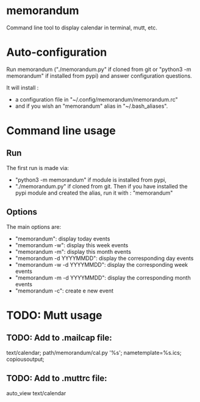 # memorandum
Command line tool to display calendar in terminal, mutt, etc.

# Auto-configuration
Run memorandum ("./memorandum.py" if cloned from git or "python3 -m memorandum"
if installed from pypi) and answer configuration questions.

It will install :
  * a configuration file in "~/.config/memorandum/memorandum.rc"
  * and if you wish an "memorandum" alias in "~/.bash_aliases".

# Command line usage

## Run
The first run is made via:
  * "python3 -m memorandum" if module is installed from pypi,
  * "./memorandum.py" if cloned from git.
Then if you have installed the pypi module and created the alias, run it with :
"memorandum"

## Options
The main options are:
  * "memorandum": display today events
  * "memorandum -w": display this week events
  * "memorandum -m": display this month events
  * "memorandum -d YYYYMMDD": display the corresponding day events
  * "memorandum -w -d YYYYMMDD": display the corresponding week events
  * "memorandum -m -d YYYYMMDD": display the corresponding month events
  * "memorandum -c": create e new event

# TODO: Mutt usage

## TODO: Add to .mailcap file:
text/calendar; path/memorandum/cal.py '%s'; nametemplate=%s.ics; copiousoutput;

## TODO: Add to .muttrc file:
auto_view text/calendar
